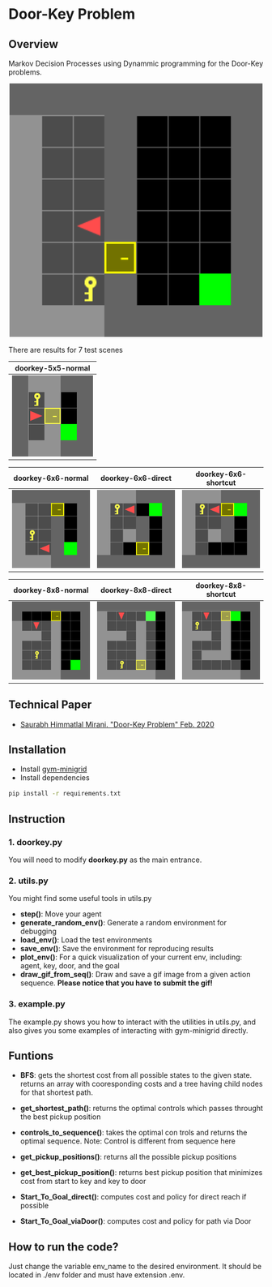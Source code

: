 # Door-Key Problem 

## Overview
Markov Decision Processes using Dynammic programming for the Door-Key problems.
<p align="center">
<img src="gif/doorkey.gif" alt="Door-key Problem" width="500"/></br>
</p>

There are results for 7 test scenes 

| doorkey-5x5-normal |
|:----------------:|
| <img src="gif/doorkey-5x5-normal.gif"> |

| doorkey-6x6-normal   | doorkey-6x6-direct | doorkey-6x6-shortcut |
|:----------------:|:------------------:|:----------------:|
| <img src="gif/doorkey-6x6-normal.gif"> | <img src="gif/doorkey-6x6-direct.gif" > |<img src="gif/doorkey-6x6-shortcut.gif" >|

| doorkey-8x8-normal   | doorkey-8x8-direct | doorkey-8x8-shortcut |
|:----------------:|:------------------:|:----------------:|
| <img src="gif/doorkey-8x8-normal.gif"> | <img src="gif/doorkey-8x8-direct.gif" > |<img src="gif/doorkey-8x8-shortcut.gif" >|

## Technical Paper
* [Saurabh Himmatlal Mirani. "Door-Key Problem" Feb. 2020](report/MDP_Report.pdf)

## Installation

- Install [gym-minigrid](https://github.com/maximecb/gym-minigrid)
- Install dependencies
```bash
pip install -r requirements.txt
```

## Instruction
### 1. doorkey.py
You will need to modify **doorkey.py** as the main entrance.

### 2. utils.py
You might find some useful tools in utils.py
- **step()**: Move your agent
- **generate_random_env()**: Generate a random environment for debugging
- **load_env()**: Load the test environments
- **save_env()**: Save the environment for reproducing results
- **plot_env()**: For a quick visualization of your current env, including: agent, key, door, and the goal
- **draw_gif_from_seq()**: Draw and save a gif image from a given action sequence. **Please notice that you have to submit the gif!**

### 3. example.py
The example.py shows you how to interact with the utilities in utils.py, and also gives you some examples of interacting with gym-minigrid directly.

## Funtions

- **BFS**: gets the shortest cost from all possible states to the given state. returns an array with cooresponding costs and a tree having child nodes for that shortest path.

- **get_shortest_path()**: returns the optimal controls which passes throught the best pickup position

- **controls_to_sequence()**: takes the optimal con trols and returns the optimal sequence. Note: Control is different from sequence here

- **get_pickup_positions()**: returns all the possible pickup positions

- **get_best_pickup_position()**: returns best pickup position that minimizes cost from start to key and key to door

- **Start_To_Goal_direct()**: computes cost and policy for direct reach if possible

- **Start_To_Goal_viaDoor()**: computes cost and policy for path via Door

## How to run the code?

Just change the variable env_name to the desired environment. It should be located in ./env folder and must have extension .env.
